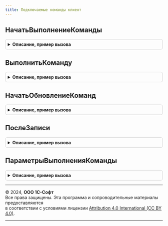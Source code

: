 ```yaml
---
title: Подключаемые команды клиент
---
```



## НачатьВыполнениеКоманды
<details style="margin: 1em 0; padding: 0.5em; border: 1px solid #ccc; border-radius: 6px;">

<summary style="font-weight: bold; cursor: pointer;">Описание, пример вызова</summary>

```bsl

// Обработчик команды формы.
//
// Параметры:
//   Форма - ФормаКлиентскогоПриложения - форма, в которой выполняется команда.
//   Команда - КомандаФормы - выполняемая команда.
//   Источник - ТаблицаФормы
//            - ДанныеФормыСтруктура - объект или список формы с полем "Ссылка".
//
Процедура НачатьВыполнениеКоманды(Форма, Команда, Знач Источник = Неопределено) Экспорт
```

Пример вызова
```bsl
ПодключаемыеКомандыКлиент.НачатьВыполнениеКоманды(Форма, Команда, Источник);
```
</details>

## ВыполнитьКоманду
<details style="margin: 1em 0; padding: 0.5em; border: 1px solid #ccc; border-radius: 6px;">

<summary style="font-weight: bold; cursor: pointer;">Описание, пример вызова</summary>

```bsl

// Обработчик команды формы.
//
// Параметры:
//   Форма - ФормаКлиентскогоПриложения - форма, в которой выполняется команда.
//   Команда - КомандаФормы - выполняемая команда.
//   Источник - ТаблицаФормы
//            - ДанныеФормыСтруктура
//            - ЛюбаяСсылка
//            - Массив - объект или список формы с полем "Ссылка",
//                       Ссылка или массив ссылок.
//
Процедура ВыполнитьКоманду(Форма, Команда, Источник) Экспорт
```

Пример вызова
```bsl
ПодключаемыеКомандыКлиент.ВыполнитьКоманду(Форма, Команда, Источник) 
```
</details>

## НачатьОбновлениеКоманд
<details style="margin: 1em 0; padding: 0.5em; border: 1px solid #ccc; border-radius: 6px;">

<summary style="font-weight: bold; cursor: pointer;">Описание, пример вызова</summary>

```bsl

// Обновляет список команд в зависимости от текущего контекста формы.
//
// Параметры:
//  Форма - ФормаКлиентскогоПриложения
//
Процедура НачатьОбновлениеКоманд(Форма) Экспорт
```

Пример вызова
```bsl
ПодключаемыеКомандыКлиент.НачатьОбновлениеКоманд(Форма) 
```
</details>

## ПослеЗаписи
<details style="margin: 1em 0; padding: 0.5em; border: 1px solid #ccc; border-radius: 6px;">

<summary style="font-weight: bold; cursor: pointer;">Описание, пример вызова</summary>

```bsl

// Продолжает выполнение команды, если выполнение было прервано в обработчике события формы ПередЗаписью.
//
// Параметры:
//  Форма - ФормаКлиентскогоПриложения - форма, в которой выполняется команда.
//  Объект - ДанныеФормыСтруктура
//         - ЛюбаяСсылка - объект формы с полем "Ссылка".
//  ПараметрыЗаписи - Структура - произвольные параметры записи. См. описание события ПослеЗаписи в синтакс-помощнике.
//
Процедура ПослеЗаписи(Форма, Объект, ПараметрыЗаписи) Экспорт
```

Пример вызова
```bsl
ПодключаемыеКомандыКлиент.ПослеЗаписи(Форма, Объект, ПараметрыЗаписи) 
```
</details>

## ПараметрыВыполненияКоманды
<details style="margin: 1em 0; padding: 0.5em; border: 1px solid #ccc; border-radius: 6px;">

<summary style="font-weight: bold; cursor: pointer;">Описание, пример вызова</summary>

```bsl

// Свойства второго параметра обработчика подключаемой команды, выполняемой на клиенте.
//
// Возвращаемое значение:
//  Структура:
//   * ОписаниеКоманды - Структура - состав свойств совпадает с колонками таблицы значений параметра Команды процедуры
///                                  ПодключаемыеКомандыПереопределяемый.ПриОпределенииКомандПодключенныхКОбъекту.
//                                   Ключевые свойства:
//      ** Идентификатор  - Строка - идентификатор команды.
//      ** Представление  - Строка - представление команды в форме.
//      ** Имя            - Строка - имя команды в форме.
//      ** ДополнительныеПараметры - Структура - дополнительные свойства, состав которых определяется видом
//                                   конкретной команды.
//   * Форма - ФормаКлиентскогоПриложения - форма, из которой вызвана команда.
//           - РасширениеУправляемойФормыДляДокумента
//   * ЭтоФормаОбъекта - Булево - Истина, если команда вызвана из формы объекта.
//   * Источник - ТаблицаФормы
//              - ДанныеФормыСтруктура - объект или список формы с полем "Ссылка":
//     ** Ссылка - ЛюбаяСсылка
//
Функция ПараметрыВыполненияКоманды() Экспорт
```

Пример вызова
```bsl
Результат = ПодключаемыеКомандыКлиент.ПараметрыВыполненияКоманды() 
```
</details>

---

© 2024, **ООО 1С-Софт**  
Все права защищены. Эта программа и сопроводительные материалы предоставляются  
в соответствии с условиями лицензии [Attribution 4.0 International (CC BY 4.0)](https://creativecommons.org/licenses/by/4.0/legalcode).

---
